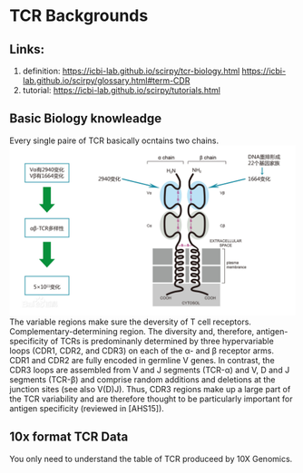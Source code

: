 # TCR Backgrounds

## Links:
1. definition:
  https://icbi-lab.github.io/scirpy/tcr-biology.html
  https://icbi-lab.github.io/scirpy/glossary.html#term-CDR
2. tutorial:
  https://icbi-lab.github.io/scirpy/tutorials.html
  
## Basic Biology knowleadge
  Every single paire of TCR basically ocntains two chains. 
  ![](TCR_images/structure.png)
  The variable regions make sure the deversity of T cell receptors. 
  Complementary-determining region. The diversity and, therefore, antigen-specificity of TCRs is predominanly determined by three hypervariable loops (CDR1, CDR2, and CDR3) on each of the α- and β receptor arms. CDR1 and CDR2 are fully encoded in germline V genes. In contrast, the CDR3 loops are assembled from V and J segments (TCR-α) and V, D and J segments (TCR-β) and comprise random additions and deletions at the junction sites (see also V(D)J). Thus, CDR3 regions make up a large part of the TCR variability and are therefore thought to be particularly important for antigen specificity (reviewed in [AHS15]).
    


## 10x format TCR Data
  You only need to understand the table of TCR produceed by 10X Genomics.
  
